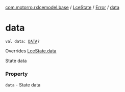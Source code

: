 [com.motorro.rxlcemodel.base](../../index.md) / [LceState](../index.md) / [Error](index.md) / [data](./data.md)

# data

`val data: `[`DATA`](index.md#DATA)`?`

Overrides [LceState.data](../data.md)

State data

### Property

`data` - State data
